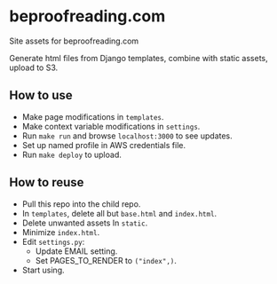 # beproofreading.com

Site assets for beproofreading.com

Generate html files from Django templates, combine with static assets, upload to S3.

## How to use

* Make page modifications in `templates`.
* Make context variable modifications in `settings`.
* Run `make run` and browse `localhost:3000` to see updates.
* Set up named profile in AWS credentials file.
* Run `make deploy` to upload.

## How to reuse

* Pull this repo into the child repo.
* In `templates`, delete all but `base.html` and `index.html`.
* Delete unwanted assets In `static`.
* Minimize `index.html`.
* Edit `settings.py`:
  - Update EMAIL setting.
  - Set PAGES\_TO\_RENDER to `("index",)`.
* Start using.
